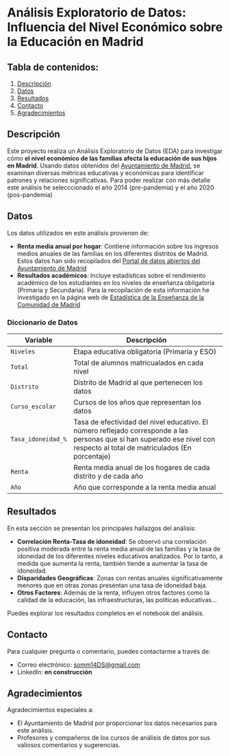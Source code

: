 # Análisis Exploratorio de Datos: Influencia del Nivel Económico sobre la Educación en Madrid

## Tabla de contenidos:

1. [Descripción](#descripción)
2. [Datos](#datos)
3. [Resultados](#resultados)
4. [Contacto](#contacto)
5. [Agradecimientos](#agradecimientos)

## Descripción

Este proyecto realiza un Análisis Exploratorio de Datos (EDA) para investigar cómo **el nivel económico de las familias afecta la educación de sus hijos en Madrid**. Usando datos obtenidos del [Ayuntamiento de Madrid](https://www.madrid.es), se examinan diversas métricas educativas y económicas para identificar patrones y relaciones significativas. Para poder realizar con más detalle este análisis he selecccionado el año 2014 (pre-pandemia) y el año 2020 (pos-pandemia)

## Datos

Los datos utilizados en este análisis provienen de:

- **Renta media anual por hogar**: Contiene información sobre los ingresos medios anuales de las familias en los diferentes distritos de Madrid. Estos datos han sido recopilados del [Portal de datos abiertos del Ayuntamiento de Madrid](https://datos.madrid.es/)
- **Resultados académicos**: Incluye estadísticas sobre el rendimiento académico de los estudiantes en los niveles de enseñanza obligatoria (Primaria y Secundaria). Para la recopilación de esta información he investigado en la página web de [Estadística de la Enseñanza de la Comunidad de Madrid](https://estadisticas.educa.madrid.org/)

### Diccionario de Datos

|Variable|Descripción|
|-|-|
|`Niveles`|Etapa educativa obligatoria (Primaria y ESO)|
|`Total`|Total de alumnos matricualados en cada nivel|
|`Distrito`|Distrito de Madrid al que pertenecen los datos|
|`Curso_escolar`|Cursos de los años que representan los datos|
|`Tasa_idoneidad_%`|Tasa de efectividad del nivel educativo. El número reflejado corresponde a las personas que sí han superado ese nivel con respecto al total de matriculados (En porcentaje)|
|`Renta`|Renta media anual de los hogares de cada distrito y de cada año|
|`Año`|Año que corresponde a la renta media anual|

## Resultados

En esta sección se presentan los principales hallazgos del análisis:

- **Correlación Renta-Tasa de idoneidad**: Se observó una correlación positiva moderada entre la renta media anual de las familias y la tasa de idoneidad de los diferentes niveles educativos analizados. Por lo tanto, a medida que aumenta la renta, también tiende a aumentar la tasa de idoneidad.
- **Disparidades Geográficas**: Zonas con rentas anuales significativamente menores que en otras zonas presentan una tasa de idoneidad baja.
- **Otros Factores**: Además de la renta, influyen otros factores como la calidad de la educación, las infraestructuras, las políticas educativas...

Puedes explorar los resultados completos en el notebook del análisis.

## Contacto

Para cualquier pregunta o comentario, puedes contactarme a través de:

- Correo electrónico: somm14DS@gmail.com
- LinkedIn: **en construcción**

## Agradecimientos

Agradecimientos especiales a:

- El Ayuntamiento de Madrid por proporcionar los datos necesarios para este análisis.
- Profesores y compañeros de los cursos de análisis de datos por sus valiosos comentarios y sugerencias.
